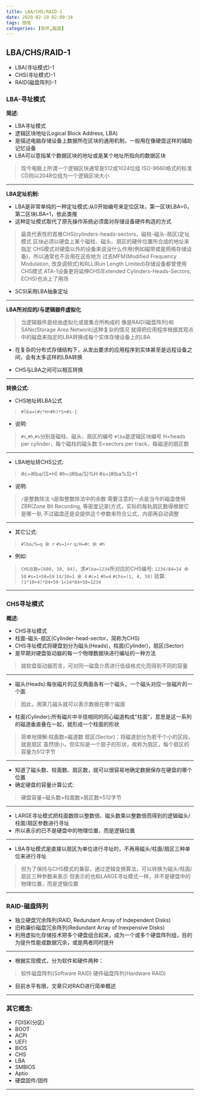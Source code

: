 ```yaml
---
title: LBA/CHS/RAID-1
date: 2020-02-19 02:09:34
tags: 随笔
categories: [软件,磁盘]
---
```


## LBA/CHS/RAID-1

* LBA(寻址模式)-1
* CHS(寻址模式)-1
* RAID(磁盘阵列)-1

### LBA-寻址模式

**简述:**
* LBA寻址模式
* 逻辑区块地址(Logical Block Address, LBA)
* 是描述电脑存储设备上数据所在区块的通用机制，一般用在像硬盘这样的辅助记忆设备
* LBA可以意指某个数据区块的地址或是某个地址所指向的数据区块
> 现今电脑上所谓一个逻辑区块通常是512或1024位组
> ISO-9660格式的标准CD则以2048位组为一个逻辑区块大小

---

**LBA定址机制:**
* LBA是非常单纯的一种定址模式:从0开始编号来定位区块，第一区块LBA=0，第二区块LBA=1，依此类推
* 这种定址模式取代了原先操作系统必须面对存储设备硬件构造的方式
> 最具代表性的首推CHS(cylinders-heads-sectors，磁柱-磁头-扇区)定址模式
> 区块必须以硬盘上某个磁柱、磁头、扇区的硬件位置所合成的地址来指定
> CHS模式对硬盘以外的设备来说没什么作用(例如磁带或是网络存储设备)，所以通常也不会用在这些地方
> 过去MFM(Modified Frequency Modulation, 改良调频式)和RLL(Run Length Limited)存储设备都曾使用CHS模式
> ATA-1设备更将延伸CHS(Extended Cylinders-Heads-Sectors, ECHS)也派上了用场
* SCSI采用LBA抽象定址

---

**LBA所对应的/与逻辑器件虚拟化**
> 当逻辑器件是经由虚拟化或是集合所构成的
> 像是RAID(磁盘阵列)和SANs(Storage Area Network)这种复杂的情况
> 就得把应用程序根据其观点中的磁盘来指定的LBA转换成每个实体存储设备上的LBA
* 在复杂的分布式存储结构下，从发出要求的应用程序到实体甚至是远程设备之间，会有太多这样的LBA转换

* CHS与LBA之间可以相互转换

---

**转换公式:**

* CHS地址转LBA公式
> `#lba=(#c*H+#h)*S+#s-1`

* 说明:
> `#c`,`#h`,`#s`分别是磁柱、磁头、扇区的编号
> `#lba`是逻辑区块编号
> H=heads per cylinder，每个磁柱的磁头数
> S=sectors per track，每磁道的扇区数

---

* LBA地址转CHS公式:
> #c=#lba/(S*H)
> #h=(#lba/S)%H
> #s=(#lba%S)+1

* 说明:
> `/`是整数除法
> `%`是取整数除法中的余数
> 需要注意的一点是当今的磁盘使用ZBR(Zone Bit Recording, 等密度记录)方式，实际的每轨扇区数得根据它是哪一轨
> 不过磁盘还是会提供这个参数来符合公式，内部再自动调整

---

* 其它公式:
> `#lba/S=q 余 r`
> `#s=1+r`
> `q/H=#c 余 #h`

* 例如:
> `CHS总数=[600, 10, 84]`，求`#lba=1234`所对应的CHS编号:
> `1234/84=14 余 58`
> `#s=1+58=59`
> `14/10=1 余 4`
> `#c=1`
> `#h=4`
> `#chs=(1, 4, 59)`
> 验算:`(1*10+4)*84+59-1=14*84+58=1234`

---

### CHS寻址模式

**概述:**

* CHS寻址模式
* 柱面-磁头-扇区(Cylinder-head-sector，简称为CHS)
* CHS寻址模式将硬盘划分为磁头(Heads)，柱面(Cylinder)，扇区(Sector)
* 是早期对硬盘驱动器的每一个物理数据块进行编址的一种方法
> 就软盘驱动器而言，可对同一磁盘介质进行低级格式化而得到不同的容量
---
* 磁头(Heads):每张磁片的正反两面各有一个磁头，一个磁头对应一张磁片的一个面
> 因此，用第几磁头就可以表示数据在哪个磁面
* 柱面(Cylinder):所有磁片中半径相同的同心磁道构成"柱面"，意思是这一系列的磁道垂直叠在一起，就形成一个柱面的形状
> 简单地理解:柱面数=磁道数
> 扇区(Sector)：将磁道划分为若干个小的区段，就是扇区
> 虽然很小，但实际是一个扇子的形状，故称为扇区，每个扇区的容量为512字节
---
*  知道了磁头数、柱面数、扇区数，就可以很容易地确定数据保存在硬盘的哪个位置
* 确定硬盘的容量计算公式:
> 硬盘容量=磁头数×柱面数×扇区数×512字节
---
* LARGE寻址模式把柱面数除以整数倍、磁头数乘以整数倍而得到的逻辑磁头/柱面/扇区参数进行寻址
* 所以表示的已不是硬盘中的物理位置，而是逻辑位置
---
* LBA寻址模式是直接以扇区为单位进行寻址的，不再用磁头/柱面/扇区三种单位来进行寻址
> 但为了保持与CHS模式的兼容，通过逻辑变换算法，可以转换为磁头/柱面/扇区三种参数来表示
> 但表示的也和LARGE寻址模式一样，并不是硬盘中的物理位置，而是逻辑位置

---

### RAID-磁盘阵列

* 独立硬盘冗余阵列(RAID, Redundant Array of Independent Disks)
* 旧称廉价磁盘冗余阵列(Redundant Array of Inexpensive Disks)
* 利用虚拟化存储技术把多个硬盘组合起来，成为一个或多个硬盘阵列组，目的为提升性能或数据冗余，或是两者同时提升
---
* 根据实现模式，分为软件和硬件两种：
> 软件磁盘阵列(Software RAID)
> 硬件磁盘阵列(Hardware RAID)

* 目前水平有限，文章只对RAID进行简单概述

---

### 其它概念:

* FDISK(分区)
* BOOT
* ACPI
* UEFI
* BIOS
* CHS
* LBA
* SMBIOS
* Aptio
* 硬盘固件/固件

---
